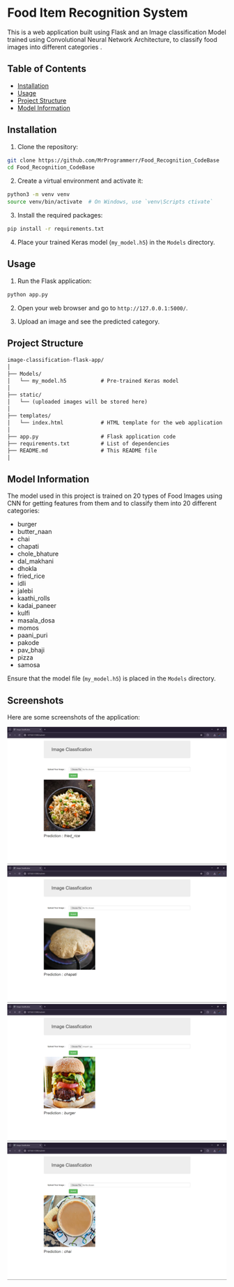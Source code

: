 
# Food Item Recognition System

This is a web application built using Flask and an Image classification Model trained using Convolutional Neural Network Architecture, to classify food images into different categories .

## Table of Contents

- [Installation](#installation)
- [Usage](#usage)
- [Project Structure](#project-structure)
- [Model Information](#model-information)

## Installation

1. Clone the repository:

```bash
git clone https://github.com/MrProgrammerr/Food_Recognition_CodeBase
cd Food_Recognition_CodeBase
```

2. Create a virtual environment and activate it:

```bash
python3 -m venv venv
source venv/bin/activate  # On Windows, use `venv\Scripts ctivate`
```

3. Install the required packages:

```bash
pip install -r requirements.txt
```

4. Place your trained Keras model (`my_model.h5`) in the `Models` directory.

## Usage

1. Run the Flask application:

```bash
python app.py
```

2. Open your web browser and go to `http://127.0.0.1:5000/`.

3. Upload an image and see the predicted category.

## Project Structure

```
image-classification-flask-app/
│
├── Models/
│   └── my_model.h5           # Pre-trained Keras model
│
├── static/
│   └── (uploaded images will be stored here)
│
├── templates/
│   └── index.html            # HTML template for the web application
│
├── app.py                    # Flask application code
├── requirements.txt          # List of dependencies
├── README.md                 # This README file
│
```

## Model Information

The model used in this project is trained on 20 types of Food Images using CNN for getting features from them and to classify them into 20 different categories:

- burger
- butter_naan
- chai
- chapati
- chole_bhature
- dal_makhani
- dhokla
- fried_rice
- idli
- jalebi
- kaathi_rolls
- kadai_paneer
- kulfi
- masala_dosa
- momos
- paani_puri
- pakode
- pav_bhaji
- pizza
- samosa

Ensure that the model file (`my_model.h5`) is placed in the `Models` directory.

## Screenshots
Here are some screenshots of the application:

![Screenshot 1](screenshots/ss1.png)
![Screenshot 2](screenshots/ss2.png)
![Screenshot 3](screenshots/ss3.png)
![Screenshot 4](screenshots/ss4.png)